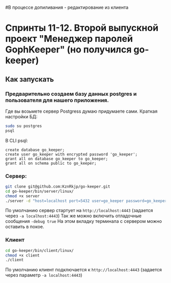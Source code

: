 #В процессе допиливания - редактирование из клиента

# Спринты 11-12. Второй выпускной проект  "Менеджер паролей GophKeeper" (но получился go-keeper)
## Как запускать
### Предварительно создаем базу данных postgres и пользователя для нашего приложения.  
Где вы возьмете сервер Postgress думаю придумаете сами.
Краткая настройки БД:
```bash
sudo su postgres
psql
```
В CLI psql:
```postgres
create database go_keeper;
create user go_keeper with encrypted password 'go_keeper';
grant all on database go_keeper to go_keeper;
grant all on schema public to go_keeper;
```
### Сервер:
```bash
git clone git@github.com:KznRkjp/go-keeper.git
cd go-keeper/bin/server/linux/
chmod +x server
./server -d "host=localhost port=5432 user=go_keeper password=go_keeper dbname=go_keeper sslmode=disable" 
```
По умолчанию сервер стартует на ```http://localhost:4443``` (задается через ```-a localhost:4443```)
Так же можно включить отладочные сообщения ```-debug true```
На этом вкладку терминала с сервером можно оставить в покое.
### Клиент
```bash
cd go-keeper/bin/client/linux/
chmod +x client
./client
```
По умолчанию клиент подключается к  ```http://localhost:4443``` (задается через параметр  ```-a localhost:4443```)
